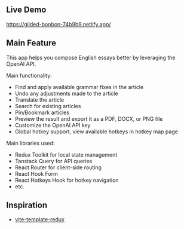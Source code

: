 ## Live Demo

https://gilded-bonbon-74b9b9.netlify.app/

## Main Feature

This app helps you compose English essays better by leveraging the OpenAI API.

Main functionality:

- Find and apply available grammar fixes in the article
- Undo any adjustments made to the article
- Translate the article
- Search for existing articles
- Pin/Bookmark articles
- Preview the result and export it as a PDF, DOCX, or PNG file
- Customize the OpenAI API key
- Global hotkey support, view available hotkeys in hotkey map page

Main libraries used:

- Redux Toolkit for local state management
- Tanstack Query for API queries
- React Router for client-side routing
- React Hook Form
- React Hotkeys Hook for hotkey navigation
- etc.

## Inspiration

- [vite-template-redux](https://github.com/reduxjs/redux-templates/tree/master/packages/vite-template-redux)
